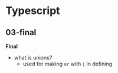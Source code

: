 # Typescript 
## 03-final 
**Final**

- what is unions?
  - used for making ```or``` with ```|``` in defining
